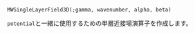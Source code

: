 ```
MWSingleLayerField3D(;gamma, wavenumber, alpha, beta)
```

`potential`と一緒に使用するための単層近接場演算子を作成します。
